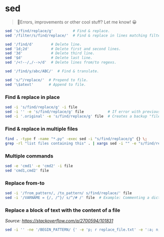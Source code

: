 # sed

> 👋Errors, improvements or other cool stuff? Let me know! 😀

```bash
sed 's/find/replace/g'         # Find & replace.
sed '/filter/s/find/replace/'  # Find & replace in lines matching filter.

sed '/find/d'        # Delete line.
sed '1d;2d'          # Delete first and second lines.
sed '3d'             # Delete third line.
sed '$d'             # Delete last line.
sed '/<!--/,/-->/d'  # Delete lines from/to regexs.

sed '/find/y/abc/ABC/'  # Find & translate.

sed 's/^/replace/'  # Prepend to file.
sed '\$atext'       # Append to file.
```


### Find & replace in place

```bash
sed -i 's/find/replace/g' -i file
sed -i '' -e 's/find/replace/g' file           # If error with previous command on Mac.
sed -i '.original' -e 's/find/replace/g' file  # Creates a backup "file.original". /!\ No space between -i and ''.
```


### Find & replace in multiple files

```bash
find . -type f -name "*.py" -exec sed -i "s/find/replace/g" {} \;
grep -rl "list files containing this" . | xargs sed -i "" -e "s/find/replace/g"
```


### Multiple commands

```bash
sed -e 'cmd1' -e 'cmd2' -i file
sed 'cmd1,cmd2' file
```


### Replace from-to

```bash
sed -i '/from_pattern/, /to_pattern/ s/find/replace/' file
sed -i '/VARNAME = {/, /^}/ s/^/# /' file  # Example: Commenting a dictionary defined on several lines.
```


### Replace a block of text with the content of a file

_Source: https://stackoverflow.com/a/2700594/101831_

```bash
sed -i '' -ne '/BEGIN_PATTERN/ {' -e 'p; r replace_file.txt' -e ':a; n; /END_PATTERN/ {p; b}; ba' -e '}; p' file
```
